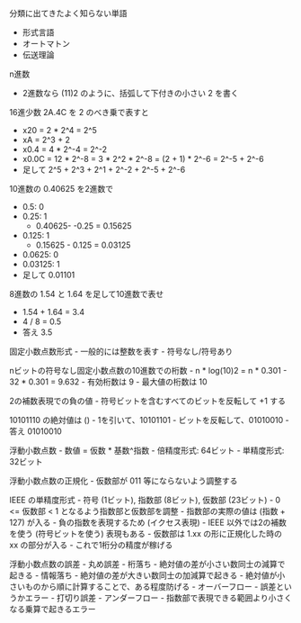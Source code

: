 分類に出てきたよく知らない単語
- 形式言語
- オートマトン
- 伝送理論

n進数
- 2進数なら (11)2 のように、括弧して下付きの小さい 2 を書く

16進少数 2A.4C を 2 のべき乗で表すと
- x20 = 2 * 2^4 = 2^5
- xA = 2^3 + 2
- x0.4 = 4 * 2^-4 = 2^-2
- x0.0C = 12 * 2^-8 = 3 * 2^2 * 2^-8 = (2 + 1) * 2^-6 = 2^-5 + 2^-6
- 足して 2^5 + 2^3 + 2^1 + 2^-2 + 2^-5 + 2^-6

10進数の 0.40625 を2進数で
- 0.5: 0
- 0.25: 1
    - 0.40625- -0.25 = 0.15625
- 0.125: 1
    - 0.15625 - 0.125 = 0.03125
- 0.0625: 0
- 0.03125: 1
- 足して 0.01101

8進数の 1.54 と 1.64 を足して10進数で表せ
- 1.54 + 1.64 = 3.4
- 4 / 8 = 0.5
- 答え 3.5

固定小数点数形式
    - 一般的には整数を表す
    - 符号なし/符号あり

nビットの符号なし固定小数点数の10進数での桁数
    - n * log(10)2 = n * 0.301
    - 32 * 0.301 = 9.632
        - 有効桁数は 9
        - 最大値の桁数は 10

2の補数表現での負の値
    - 符号ビットを含むすべてのビットを反転して +1 する

10101110 の絶対値は ()
    - 1を引いて、10101101
    - ビットを反転して、01010010
    - 答え 01010010

浮動小数点数
    - 数値 = 仮数 * 基数^指数
    - 倍精度形式: 64ビット
    - 単精度形式: 32ビット

浮動小数点数の正規化
    - 仮数部が 011 等にならないよう調整する

IEEE の単精度形式
    - 符号 (1ビット), 指数部 (8ビット), 仮数部 (23ビット)
    - 0 <= 仮数部 < 1 となるよう指数部と仮数部を調整
    - 指数部の実際の値は (指数 + 127) が入る
        - 負の指数を表現するため (イクセス表現)
        - IEEE 以外では2の補数を使う (符号ビットを使う) 表現もある
    - 仮数部は 1.xx の形に正規化した時の xx の部分が入る
        - これで1桁分の精度が稼げる

浮動小数点数の誤差
    - 丸め誤差
    - 桁落ち
        - 絶対値の差が小さい数同士の減算で起きる
    - 情報落ち
        - 絶対値の差が大きい数同士の加減算で起きる
        - 絶対値が小さいものから順に計算することで、ある程度防げる
    - オーバーフロー
        - 誤差というかエラー
    - 打切り誤差
    - アンダーフロー
        - 指数部で表現できる範囲より小さくなる乗算で起きるエラー
        